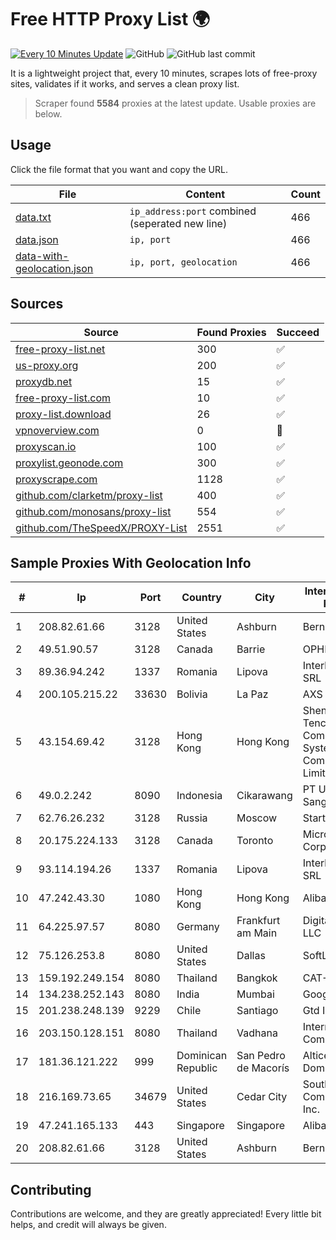 
# Free HTTP Proxy List 🌍

[![Every 10 Minutes Update](https://github.com/mertguvencli/http-proxy-list/actions/workflows/main.yml/badge.svg?branch=main)](https://github.com/mertguvencli/http-proxy-list/actions/workflows/main.yml)
![GitHub](https://img.shields.io/github/license/mertguvencli/http-proxy-list)
![GitHub last commit](https://img.shields.io/github/last-commit/mertguvencli/http-proxy-list)

It is a lightweight project that, every 10 minutes, scrapes lots of free-proxy sites, validates if it works, and serves a clean proxy list.


> Scraper found **5584** proxies at the latest update. Usable proxies are below.

## Usage

Click the file format that you want and copy the URL.


|File|Content|Count|
|----|-------|-----|
|[data.txt](https://raw.githubusercontent.com/mertguvencli/http-proxy-list/main/proxy-list/data.txt)|`ip_address:port` combined (seperated new line)|466|
|[data.json](https://raw.githubusercontent.com/mertguvencli/http-proxy-list/main/proxy-list/data.json)|`ip, port`|466|
|[data-with-geolocation.json](https://raw.githubusercontent.com/mertguvencli/http-proxy-list/main/proxy-list/data-with-geolocation.json)|`ip, port, geolocation`|466|

## Sources

|Source|Found Proxies|Succeed|
|------|-------------|-------|
|[free-proxy-list.net](https://free-proxy-list.net)|300|✅|
|[us-proxy.org](https://www.us-proxy.org)|200|✅|
|[proxydb.net](http://proxydb.net)|15|✅|
|[free-proxy-list.com](https://free-proxy-list.com/?page=&port=&type%5B%5D=http&type%5B%5D=https&up_time=0&search=Search)|10|✅|
|[proxy-list.download](https://www.proxy-list.download/HTTP)|26|✅|
|[vpnoverview.com](https://vpnoverview.com/privacy/anonymous-browsing/free-proxy-servers)|0|🚫|
|[proxyscan.io](https://www.proxyscan.io)|100|✅|
|[proxylist.geonode.com](https://proxylist.geonode.com/api/proxy-list?limit=300&page=1&sort_by=lastChecked&sort_type=desc&protocols=http,https)|300|✅|
|[proxyscrape.com](https://api.proxyscrape.com/v2/?request=displayproxies&protocol=http&timeout=10000&country=all&ssl=all&anonymity=all)|1128|✅|
|[github.com/clarketm/proxy-list](https://raw.githubusercontent.com/clarketm/proxy-list/master/proxy-list-raw.txt)|400|✅|
|[github.com/monosans/proxy-list](https://raw.githubusercontent.com/monosans/proxy-list/main/proxies/http.txt)|554|✅|
|[github.com/TheSpeedX/PROXY-List](https://raw.githubusercontent.com/TheSpeedX/PROXY-List/master/http.txt)|2551|✅|


## Sample Proxies With Geolocation Info

|#|Ip|Port|Country|City|Internet Service Provider|
|-|--|----|-------|----|-------------------------|
|1|208.82.61.66|3128|United States|Ashburn|Bernardi Sounds|
|2|49.51.90.57|3128|Canada|Barrie|OPHL|
|3|89.36.94.242|1337|Romania|Lipova|Interkvm Host SRL|
|4|200.105.215.22|33630|Bolivia|La Paz|AXS Bolivia S. A.|
|5|43.154.69.42|3128|Hong Kong|Hong Kong|Shenzhen Tencent Computer Systems Company Limited|
|6|49.0.2.242|8090|Indonesia|Cikarawang|PT Usaha Adi Sanggoro|
|7|62.76.26.232|3128|Russia|Moscow|Start LLC|
|8|20.175.224.133|3128|Canada|Toronto|Microsoft Corporation|
|9|93.114.194.26|1337|Romania|Lipova|Interkvm Host SRL|
|10|47.242.43.30|1080|Hong Kong|Hong Kong|Alibaba.com LLC|
|11|64.225.97.57|8080|Germany|Frankfurt am Main|DigitalOcean, LLC|
|12|75.126.253.8|8080|United States|Dallas|SoftLayer|
|13|159.192.249.154|8080|Thailand|Bangkok|CAT-BB|
|14|134.238.252.143|8080|India|Mumbai|Google LLC|
|15|201.238.248.139|9229|Chile|Santiago|Gtd Internet S.A|
|16|203.150.128.151|8080|Thailand|Vadhana|Internet Thailand Company Ltd|
|17|181.36.121.222|999|Dominican Republic|San Pedro de Macorís|Altice Dominicana S.A.|
|18|216.169.73.65|34679|United States|Cedar City|South Central Communications, Inc.|
|19|47.241.165.133|443|Singapore|Singapore|Alibaba.com LLC|
|20|208.82.61.66|3128|United States|Ashburn|Bernardi Sounds|



## Contributing

Contributions are welcome, and they are greatly appreciated! Every
little bit helps, and credit will always be given.

